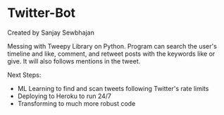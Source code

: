 # Twitter-Bot

Created by Sanjay Sewbhajan

Messing with Tweepy Library on Python. Program can search the user's timeline and like, comment, and retweet posts with the keywords like or give. It will also follows mentions in the tweet. 

Next Steps:
+ ML Learning to find and scan tweets following Twitter's rate limits
+ Deploying to Heroku to run 24/7 
+ Transforming to much more robust code

